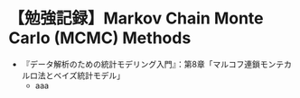 # 【勉強記録】Markov Chain Monte Carlo (MCMC) Methods

- 『データ解析のための統計モデリング入門』：第8章「マルコフ連鎖モンテカルロ法とベイズ統計モデル」
    - aaa
